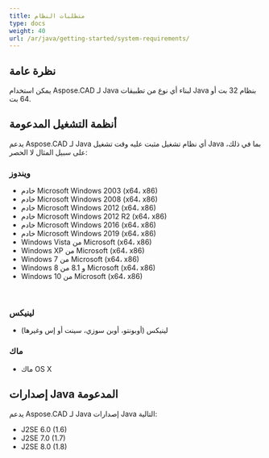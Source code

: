 ```yaml
---
title: متطلبات النظام
type: docs
weight: 40
url: /ar/java/getting-started/system-requirements/
---
```


## **نظرة عامة**
يمكن استخدام Aspose.CAD لـ Java لبناء أي نوع من تطبيقات Java بنظام 32 بت أو 64 بت.
## **أنظمة التشغيل المدعومة**
يدعم Aspose.CAD لـ Java أي نظام تشغيل مثبت عليه وقت تشغيل Java بما في ذلك، على سبيل المثال لا الحصر:


### **ويندوز**
- خادم Microsoft Windows 2003 (x64، x86)
- خادم Microsoft Windows 2008 (x64، x86)
- خادم Microsoft Windows 2012 (x64، x86)
- خادم Microsoft Windows 2012 R2 (x64، x86)
- خادم Microsoft Windows 2016 (x64، x86)
- خادم Microsoft Windows 2019 (x64، x86)
- Windows Vista من Microsoft (x64، x86)
- Windows XP من Microsoft (x64، x86)
- Windows 7 من Microsoft (x64، x86)
- Windows 8 و 8.1 من Microsoft (x64، x86)
- Windows 10 من Microsoft (x64، x86)

 
### **لينيكس**
- لينيكس (أوبونتو، أوبن سوزي، سينت أو إس وغيرها)


### **ماك**
- ماك OS X
## **إصدارات Java المدعومة**
يدعم Aspose.CAD لـ Java إصدارات Java التالية:

- J2SE 6.0 (1.6)
- J2SE 7.0 (1.7)
- J2SE 8.0 (1.8)
